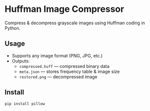 # Huffman Image Compressor

Compress & decompress grayscale images using Huffman coding in Python.

## Usage
- Supports any image format (PNG, JPG, etc.)
- Outputs:
  - `compressed.huff` — compressed binary data
  - `meta.json` — stores frequency table & image size
  - `restored.png` — decompressed image

## Install
```bash
pip install pillow
